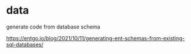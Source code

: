 # data

generate code from database schema

https://entgo.io/blog/2021/10/11/generating-ent-schemas-from-existing-sql-databases/

